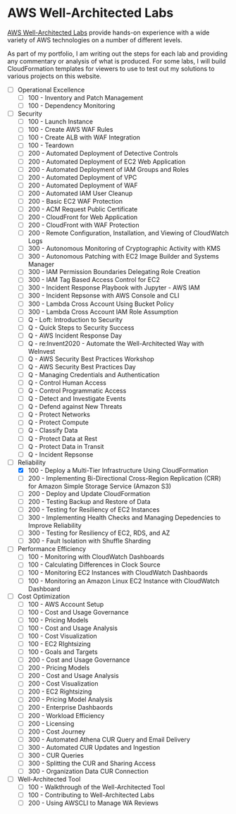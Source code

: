 # AWS Well-Architected Labs
[AWS Well-Architected Labs](https://wellarchitectedlabs.com/) provide hands-on experience with a wide variety of AWS technologies on a number of different levels.

As part of my portfolio, I am writing out the steps for each lab and providing any commentary or analysis of what is produced. For some labs, I will build CloudFormation templates for viewers to use to test out my solutions to various projects on this website.

- [ ]  Operational Excellence
    - [ ]  100 - Inventory and Patch Management
    - [ ]  100 - Dependency Monitoring
- [ ]  Security
    - [ ]  100 - Launch Instance
    - [ ]  100 - Create AWS WAF Rules
    - [ ]  100 - Create ALB with WAF Integration
    - [ ]  100 - Teardown
    - [ ]  200 - Automated Deployment of Detective Controls
    - [ ]  200 - Automated Deployment of EC2 Web Application
    - [ ]  200 - Automated Deployment of IAM Groups and Roles
    - [ ]  200 - Automated Deployment of VPC
    - [ ]  200 - Automated Deployment of WAF
    - [ ]  200 - Automated IAM User Cleanup
    - [ ]  200 - Basic EC2 WAF Protection
    - [ ]  200 - ACM Request Public Certificate
    - [ ]  200 - CloudFront for Web Application
    - [ ]  200 - CloudFront with WAF Protection
    - [ ]  200 - Remote Configuration, Installation, and Viewing of CloudWatch Logs
    - [ ]  300 - Autonomous Monitoring of Cryptographic Activity with KMS
    - [ ]  300 - Autonomous Patching with EC2 Image Builder and Systems Manager
    - [ ]  300 - IAM Permission Boundaries Delegating Role Creation
    - [ ]  300 - IAM Tag Based Access Control for EC2
    - [ ]  300 - Incident Response Playbook with Jupyter - AWS IAM
    - [ ]  300 - Incident Repsonse with AWS Console and CLI
    - [ ]  300 - Lambda Cross Account Using Bucket Policy
    - [ ]  300 - Lambda Cross Account IAM Role Assumption
    - [ ]  Q - Loft: Introduction to Security
    - [ ]  Q - Quick Steps to Security Success
    - [ ]  Q - AWS Incident Response Day
    - [ ]  Q - re:Invent2020 - Automate the Well-Architected Way with WeInvest
    - [ ]  Q - AWS Security Best Practices Workshop
    - [ ]  Q - AWS Security Best Practices Day
    - [ ]  Q - Managing Credentials and Authentication
    - [ ]  Q - Control Human Access
    - [ ]  Q - Control Programmatic Access
    - [ ]  Q - Detect and Investigate Events
    - [ ]  Q - Defend against New Threats
    - [ ]  Q - Protect Networks
    - [ ]  Q - Protect Compute
    - [ ]  Q - Classify Data
    - [ ]  Q - Protect Data at Rest
    - [ ]  Q - Protect Data in Transit
    - [ ]  Q - Incident Repsonse
- [ ]  Reliability
    - [x]  100 - Deploy a Multi-Tier Infrastructure Using CloudFormation
    - [ ]  200 - Implementing Bi-Directional Cross-Region Replication (CRR) for Amazon Simple Storage Service (Amazon S3)
    - [ ]  200 - Deploy and Update CloudFormation
    - [ ]  200 - Testing Backup and Restore of Data
    - [ ]  200 - Testing for Resiliency of EC2 Instances
    - [ ]  300 - Implementing Health Checks and Managing Depedencies to Improve Reliability
    - [ ]  300 - Testing for Resiliency of EC2, RDS, and AZ
    - [ ]  300 - Fault Isolation with Shuffle Sharding
- [ ]  Performance Efficiency
    - [ ]  100 - Monitoring with CloudWatch Dashboards
    - [ ]  100 - Calculating Differences in Clock Source
    - [ ]  100 - Monitoring EC2 Instances with CloudWatch Dashbaords
    - [ ]  100 - Monitoring an Amazon Linux EC2 Instance with CloudWatch Dashboard
- [ ]  Cost Optimization
    - [ ]  100 - AWS Account Setup
    - [ ]  100 - Cost and Usage Governance
    - [ ]  100 - Pricing Models
    - [ ]  100 - Cost and Usage Analysis
    - [ ]  100 - Cost Visualization
    - [ ]  100 - EC2 RIghtsizing
    - [ ]  100 - Goals and Targets
    - [ ]  200 - Cost and Usage Governance
    - [ ]  200 - Pricing Models
    - [ ]  200 - Cost and Usage Analysis
    - [ ]  200 - Cost Visualization
    - [ ]  200 - EC2 Rightsizing
    - [ ]  200 - Pricing Model Analysis
    - [ ]  200 - Enterprise Dashbaords
    - [ ]  200 - Workload Efficiency
    - [ ]  200 - Licensing
    - [ ]  200 - Cost Journey
    - [ ]  300 - Automated Athena CUR Query and Email Delivery
    - [ ]  300 - Automated CUR Updates and Ingestion
    - [ ]  300 - CUR Queries
    - [ ]  300 - Splitting the CUR and Sharing Access
    - [ ]  300 - Organization Data CUR Connection
- [ ]  Well-Architected Tool
    - [ ]  100 - Walkthrough of the Well-Architected Tool
    - [ ]  100 - Contributing to Well-Architected Labs
    - [ ]  200 - Using AWSCLI to Manage WA Reviews
